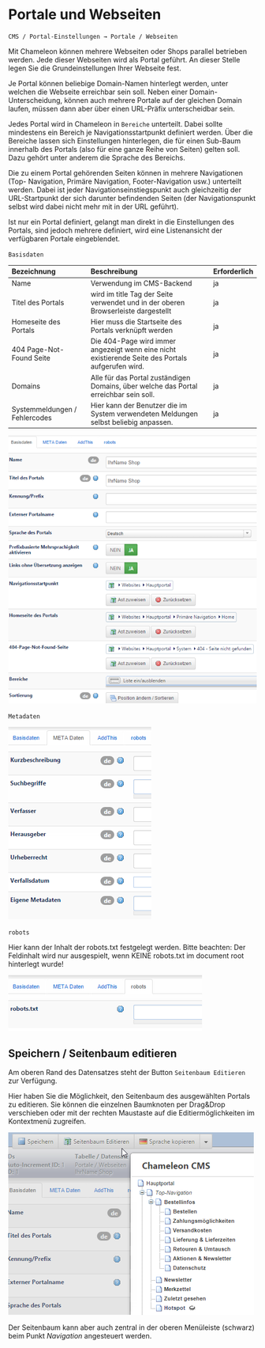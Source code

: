# Portale und Webseiten

```text
CMS / Portal-Einstellungen → Portale / Webseiten
```

Mit Chameleon können mehrere Webseiten oder Shops parallel betrieben werden. Jede dieser Webseiten wird als Portal geführt. An dieser Stelle legen Sie die Grundeinstellungen Ihrer Webseite fest.

Je Portal können beliebige Domain-Namen hinterlegt werden, unter welchen die Webseite erreichbar sein soll. Neben einer Domain-Unterscheidung, können auch mehrere Portale auf der gleichen Domain laufen, müssen dann aber über einen URL-Präfix unterscheidbar sein.

Jedes Portal wird in Chameleon in `Bereiche` unterteilt. Dabei sollte mindestens ein Bereich je Navigationsstartpunkt definiert werden. Über die Bereiche lassen sich Einstellungen hinterlegen, die für einen Sub-Baum innerhalb des Portals \(also für eine ganze Reihe von Seiten\) gelten soll. Dazu gehört unter anderem die Sprache des Bereichs.

Die zu einem Portal gehörenden Seiten können in mehrere Navigationen \(Top- Navigation, Primäre Navigation, Footer-Navigation usw.\) unterteilt werden. Dabei ist jeder Navigationseinstiegspunkt auch gleichzeitig der URL-Startpunkt der sich darunter befindenden Seiten \(der Navigationspunkt selbst wird dabei nicht mehr mit in der URL geführt\).

Ist nur ein Portal definiert, gelangt man direkt in die Einstellungen des Portals, sind jedoch mehrere definiert, wird eine Listenansicht der verfügbaren Portale eingeblendet.

`Basisdaten`

| Bezeichnung | Beschreibung | Erforderlich |
| :--- | :--- | :--- |
| Name | Verwendung im CMS-Backend | ja |
| Titel des Portals | wird im title Tag der Seite verwendet und in der oberen Browserleiste dargestellt | ja |
| Homeseite des Portals | Hier muss die Startseite des Portals verknüpft werden | ja |
| 404 Page-Not-Found Seite | Die 404-Page wird immer angezeigt wenn eine nicht existierende Seite des Portals aufgerufen wird. | ja |
| Domains | Alle für das Portal zuständigen Domains, über welche das Portal erreichbar sein soll. | ja |
| Systemmeldungen / Fehlercodes | Hier kann der Benutzer die im System verwendeten Meldungen selbst beliebig anpassen. | ja |

![](../.gitbook/assets/portal_basisdaten.png)

`Metadaten`

![](../.gitbook/assets/portal_metadaten.png)

`robots`

Hier kann der Inhalt der robots.txt festgelegt werden. Bitte beachten: Der Feldinhalt wird nur ausgespielt, wenn KEINE robots.txt im document root hinterlegt wurde!

![](../.gitbook/assets/portal_robots.png)

## Speichern / Seitenbaum editieren

Am oberen Rand des Datensatzes steht der Button `Seitenbaum Editieren` zur Verfügung.

Hier haben Sie die Möglichkeit, den Seitenbaum des ausgewählten Portals zu editieren. Sie können die einzelnen Baumknoten per Drag&Drop verschieben oder mit der rechten Maustaste auf die Editiermöglichkeiten im Kontextmenü zugreifen.

![](../.gitbook/assets/portal_seitenbaum.png)

Der Seitenbaum kann aber auch zentral in der oberen Menüleiste \(schwarz\) beim Punkt _Navigation_ angesteuert werden.

